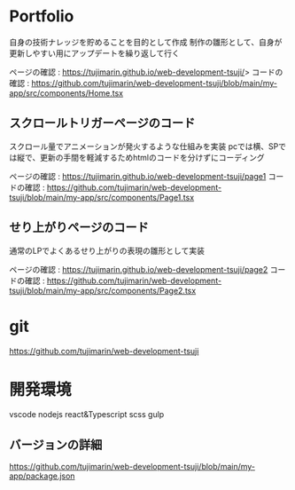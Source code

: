 
# Portfolio

自身の技術ナレッジを貯めることを目的として作成
制作の雛形として、自身が更新しやすい用にアップデートを繰り返して行く

ページの確認 : <https://tujimarin.github.io/web-development-tsuji/>>
コードの確認 : <https://github.com/tujimarin/web-development-tsuji/blob/main/my-app/src/components/Home.tsx>

## スクロールトリガーページのコード

スクロール量でアニメーションが発火するような仕組みを実装
pcでは横、SPでは縦で、更新の手間を軽減するためhtmlのコードを分けずにコーディング

ページの確認 : <https://tujimarin.github.io/web-development-tsuji/page1>
コードの確認 : <https://github.com/tujimarin/web-development-tsuji/blob/main/my-app/src/components/Page1.tsx>

## せり上がりページのコード

通常のLPでよくあるせり上がりの表現の雛形として実装

ページの確認 : <https://tujimarin.github.io/web-development-tsuji/page2>
コードの確認 : <https://github.com/tujimarin/web-development-tsuji/blob/main/my-app/src/components/Page2.tsx>

# git

<https://github.com/tujimarin/web-development-tsuji>

# 開発環境

vscode
nodejs
react&Typescript
scss
gulp

## バージョンの詳細

<https://github.com/tujimarin/web-development-tsuji/blob/main/my-app/package.json>
